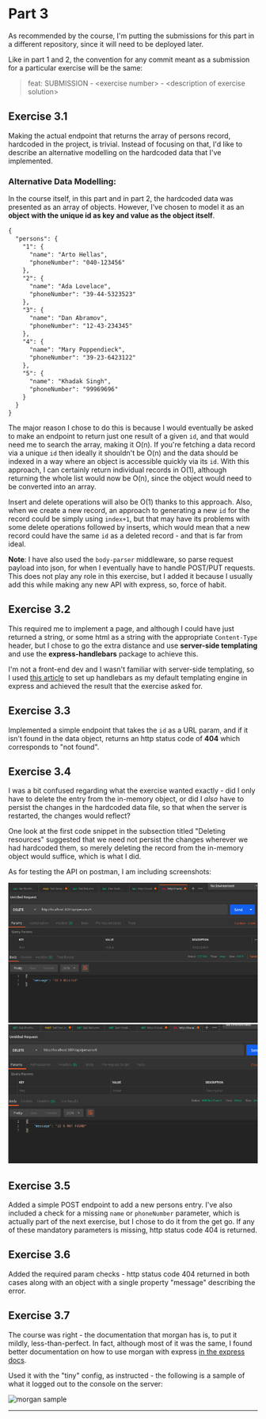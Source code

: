 # Part 3

As recommended by the course, I'm putting the submissions for this part in a different repository, since it will need to be deployed later.

Like in part 1 and 2, the convention for any commit meant as a submission for a particular exercise will be the same:

> feat: SUBMISSION - <exercise number\> - <description of exercise solution\>


## Exercise 3.1

Making the actual endpoint that returns the array of persons record, hardcoded in the project, is trivial. Instead of focusing on that, I'd like to describe an alternative modelling on the hardcoded data that I've implemented.

### Alternative Data Modelling:
In the course itself, in this part and in part 2, the hardcoded data was presented as an array of objects. However, I've chosen to model it as an **object with the unique id as key and value as the object itself**.

```
{
  "persons": {
    "1": {
      "name": "Arto Hellas",
      "phoneNumber": "040-123456"
    },
    "2": {
      "name": "Ada Lovelace",
      "phoneNumber": "39-44-5323523"
    },
    "3": {
      "name": "Dan Abramov",
      "phoneNumber": "12-43-234345"
    },
    "4": {
      "name": "Mary Poppendieck",
      "phoneNumber": "39-23-6423122"  
    },
    "5": {
      "name": "Khadak Singh",
      "phoneNumber": "99969696"
    } 
  }
}

```

The major reason I chose to do this is because I would eventually be asked to make an endpoint to return just one result of a given `id`, and that would need me to search the array, making it O(n).
If you're fetching a data record via a unique `id` then ideally it shouldn't be O(n) and the data should be indexed in a way where an object is accessible quickly via its `id`. With this approach, I can certainly return individual records in O(1), although returning the whole list would now be O(n), since the object would need to be converted into an array.

Insert and delete operations will also be O(1) thanks to this approach. Also, when we create a new record, an approach to generating a new `id` for the record could be simply using `index+1`, but that may have its problems with some delete operations followed by inserts, which would mean that a new record could have the same `id` as a deleted record - and that is far from ideal.

**Note**: I have also used the `body-parser` middleware, so parse request payload into json, for when I eventually have to handle POST/PUT requests. This does not play any role in this exercise, but I added it because I usually add this while making any new API with express, so, force of habit.

## Exercise 3.2

This required me to implement a page, and although I could have just returned a string, or some html as a string with the appropriate `Content-Type` header, but I chose to go the extra distance and use **server-side templating** and use the **express-handlebars** package to achieve this.

I'm not a front-end dev and I wasn't familiar with server-side templating, so I used [this article](https://medium.com/@waelyasmina/a-guide-into-using-handlebars-with-your-express-js-application-22b944443b65) to set up handlebars as my default templating engine in express and achieved the result that the exercise asked for.

## Exercise 3.3

Implemented a simple endpoint that takes the `id` as a URL param, and if it isn't found in the data object, returns an http status code of **404** which corresponds to "not found".

## Exercise 3.4

I was a bit confused regarding what the exercise wanted exactly - did I only have to delete the entry from the in-memory object, or did I *also* have to persist the changes in the hardcoded data file, so that when the server is restarted, the changes would reflect?

One look at the first code snippet in the subsection titled "Deleting resources" suggested that we need not persist the changes wherever we had hardcoded them, so merely deleting the record from the in-memory object would suffice, which is what I did.

As for testing the API on postman, I am including screenshots:

![DELETE request successful](supporting_screenshots/DELETE_REQUEST.png)
![DELETE not found](supporting_screenshots/DELETE_FAILURE.png)


## Exercise 3.5

Added a simple POST endpoint to add a new persons entry. I've also included a check for a missing `name` or `phoneNumber` parameter, which is actually part of the next exercise, but I chose to do it from the get go. If any of these mandatory parameters is missing, http status code 404 is returned.

## Exercise 3.6

Added the required param checks - http status code 404 returned in both cases along with an object with a single property "message" describing the error.

## Exercise 3.7

The course was right - the documentation that morgan has is, to put it mildly, less-than-perfect. In fact, although most of it was the same, I found better documentation on how to use morgan with express [in the express docs](http://expressjs.com/en/resources/middleware/morgan.html).

Used it with the "tiny" config, as instructed - the following is a sample of what it logged out to the console on the server:

![morgan sample](supporting_screenshots/MORGAN_SAMPLE.png)







---